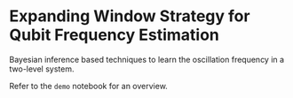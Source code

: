 # Expanding Window Strategy for Qubit Frequency Estimation

Bayesian inference based techniques to learn the oscillation frequency in a two-level system.

Refer to the `demo` notebook for an overview.